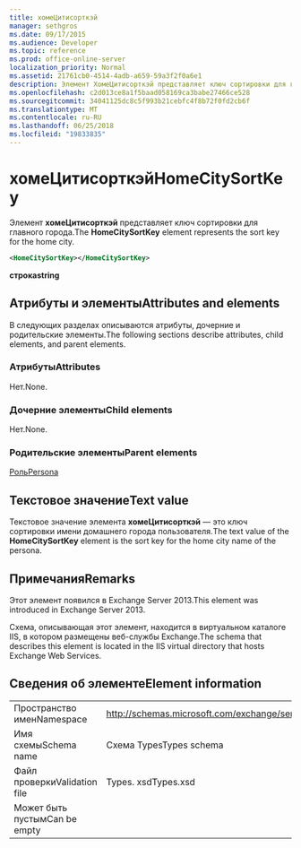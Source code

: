 ```yaml
---
title: хомеЦитисорткэй
manager: sethgros
ms.date: 09/17/2015
ms.audience: Developer
ms.topic: reference
ms.prod: office-online-server
localization_priority: Normal
ms.assetid: 21761cb0-4514-4adb-a659-59a3f2f0a6e1
description: Элемент ХомеЦитисорткэй представляет ключ сортировки для главного города.
ms.openlocfilehash: c2d013ce8a1f5baad058169ca3babe27466ce528
ms.sourcegitcommit: 34041125dc8c5f993b21cebfc4f8b72f0fd2cb6f
ms.translationtype: MT
ms.contentlocale: ru-RU
ms.lasthandoff: 06/25/2018
ms.locfileid: "19833835"
---
```

# <a name="homecitysortkey"></a><span data-ttu-id="ee198-103">хомеЦитисорткэй</span><span class="sxs-lookup"><span data-stu-id="ee198-103">HomeCitySortKey</span></span>

<span data-ttu-id="ee198-104">Элемент **хомеЦитисорткэй** представляет ключ сортировки для главного города.</span><span class="sxs-lookup"><span data-stu-id="ee198-104">The **HomeCitySortKey** element represents the sort key for the home city.</span></span> 
  
```XML
<HomeCitySortKey></HomeCitySortKey>
```

 <span data-ttu-id="ee198-105">**строка**</span><span class="sxs-lookup"><span data-stu-id="ee198-105">**string**</span></span>
## <a name="attributes-and-elements"></a><span data-ttu-id="ee198-106">Атрибуты и элементы</span><span class="sxs-lookup"><span data-stu-id="ee198-106">Attributes and elements</span></span>

<span data-ttu-id="ee198-107">В следующих разделах описываются атрибуты, дочерние и родительские элементы.</span><span class="sxs-lookup"><span data-stu-id="ee198-107">The following sections describe attributes, child elements, and parent elements.</span></span>
  
### <a name="attributes"></a><span data-ttu-id="ee198-108">Атрибуты</span><span class="sxs-lookup"><span data-stu-id="ee198-108">Attributes</span></span>

<span data-ttu-id="ee198-109">Нет.</span><span class="sxs-lookup"><span data-stu-id="ee198-109">None.</span></span>
  
### <a name="child-elements"></a><span data-ttu-id="ee198-110">Дочерние элементы</span><span class="sxs-lookup"><span data-stu-id="ee198-110">Child elements</span></span>

<span data-ttu-id="ee198-111">Нет.</span><span class="sxs-lookup"><span data-stu-id="ee198-111">None.</span></span>
  
### <a name="parent-elements"></a><span data-ttu-id="ee198-112">Родительские элементы</span><span class="sxs-lookup"><span data-stu-id="ee198-112">Parent elements</span></span>

[<span data-ttu-id="ee198-113">Роль</span><span class="sxs-lookup"><span data-stu-id="ee198-113">Persona</span></span>](persona.md)
  
## <a name="text-value"></a><span data-ttu-id="ee198-114">Текстовое значение</span><span class="sxs-lookup"><span data-stu-id="ee198-114">Text value</span></span>

<span data-ttu-id="ee198-115">Текстовое значение элемента **хомеЦитисорткэй** — это ключ сортировки имени домашнего города пользователя.</span><span class="sxs-lookup"><span data-stu-id="ee198-115">The text value of the **HomeCitySortKey** element is the sort key for the home city name of the persona.</span></span> 
  
## <a name="remarks"></a><span data-ttu-id="ee198-116">Примечания</span><span class="sxs-lookup"><span data-stu-id="ee198-116">Remarks</span></span>

<span data-ttu-id="ee198-117">Этот элемент появился в Exchange Server 2013.</span><span class="sxs-lookup"><span data-stu-id="ee198-117">This element was introduced in Exchange Server 2013.</span></span>
  
<span data-ttu-id="ee198-118">Схема, описывающая этот элемент, находится в виртуальном каталоге IIS, в котором размещены веб-службы Exchange.</span><span class="sxs-lookup"><span data-stu-id="ee198-118">The schema that describes this element is located in the IIS virtual directory that hosts Exchange Web Services.</span></span>
  
## <a name="element-information"></a><span data-ttu-id="ee198-119">Сведения об элементе</span><span class="sxs-lookup"><span data-stu-id="ee198-119">Element information</span></span>

|||
|:-----|:-----|
|<span data-ttu-id="ee198-120">Пространство имен</span><span class="sxs-lookup"><span data-stu-id="ee198-120">Namespace</span></span>  <br/> |http://schemas.microsoft.com/exchange/services/2006/types  <br/> |
|<span data-ttu-id="ee198-121">Имя схемы</span><span class="sxs-lookup"><span data-stu-id="ee198-121">Schema name</span></span>  <br/> |<span data-ttu-id="ee198-122">Схема Types</span><span class="sxs-lookup"><span data-stu-id="ee198-122">Types schema</span></span>  <br/> |
|<span data-ttu-id="ee198-123">Файл проверки</span><span class="sxs-lookup"><span data-stu-id="ee198-123">Validation file</span></span>  <br/> |<span data-ttu-id="ee198-124">Types. xsd</span><span class="sxs-lookup"><span data-stu-id="ee198-124">Types.xsd</span></span>  <br/> |
|<span data-ttu-id="ee198-125">Может быть пустым</span><span class="sxs-lookup"><span data-stu-id="ee198-125">Can be empty</span></span>  <br/> ||
   

